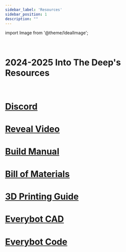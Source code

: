 ```yaml
---
sidebar_label: 'Resources'
sidebar_position: 1
description: ""
---
```


import Image from '@theme/IdealImage';

<br/>

<h1>2024-2025 Into The Deep's Resources</h1>

<br/>

# [Discord](https://discord.gg/XuWfwRJcfA)

# [Reveal Video](https://www.youtube.com/watch?v=-Td-YyUvbgA&feature=youtu.be)

# [Build Manual](https://docs.google.com/document/d/1fdUc4363JO63Tt-Ic8A857gmWDdt-jFOyDFyZdh56HE/edit?usp=sharing)

# [Bill of Materials](https://docs.google.com/spreadsheets/d/16SHY9aURrcYTW40pppQab-kI0Qbs4xU4B7Qja8amBEI/edit?usp=sharing)

# [3D Printing Guide](https://docs.google.com/document/d/1DpJMma5DXdUC7I47EvvJcplRARQ-dMx6k5BWRSHwE0g/edit?usp=sharing)

# [Everybot CAD](https://cad.onshape.com/documents/a2212ec4d0ff04ecfa468fab/w/de74c2fa846c84827f4ffeb0/e/a069a0c4d53cbe62662539e1)

# [Everybot Code](https://gitlab.com/robonautseverybot/FTC-Everybot-2024/)
